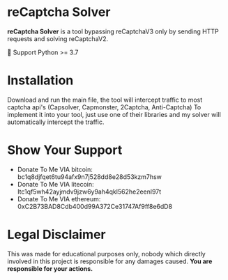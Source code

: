 # reCaptcha Solver

**reCaptcha Solver** is a tool bypassing reCaptchaV3 only by sending HTTP requests and solving reCaptchaV2.

🐍 Support Python >= 3.7

# Installation

Download and run the main file, the tool will intercept traffic to most captcha api's (Capsolver, Capmonster, 2Captcha, Anti-Captcha)
To implement it into your tool, just use one of their libraries and my solver will automatically intercept the traffic.

# Show Your Support

* Donate To Me VIA bitcoin: bc1q8djfqet6tu94afx9n7j528dd8e28d53kzm7hsw
* Donate To Me VIA litecoin: ltc1qf5wh42ayjmdv9jzw6y9ah4qkl562he2eenl97t
* Donate To Me VIA ethereum: 0xC2B73BAD8Cdb400d99A372Ce31747Af9ff8e6dD8

# Legal Disclaimer

This was made for educational purposes only, nobody which directly involved in this project is responsible for any damages caused.
**You are responsible for your actions.**